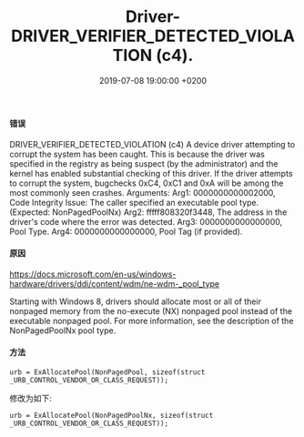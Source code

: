 ﻿---
layout: post
title:  "Driver-DRIVER_VERIFIER_DETECTED_VIOLATION (c4)."
date:   2019-07-08 19:00:00 +0200
categories: Driver
---
#### 错误
DRIVER_VERIFIER_DETECTED_VIOLATION (c4)
A device driver attempting to corrupt the system has been caught.  This is
because the driver was specified in the registry as being suspect (by the
administrator) and the kernel has enabled substantial checking of this driver.
If the driver attempts to corrupt the system, bugchecks 0xC4, 0xC1 and 0xA will
be among the most commonly seen crashes.
Arguments:
Arg1: 0000000000002000, Code Integrity Issue: The caller specified an executable pool type. (Expected: NonPagedPoolNx)
Arg2: fffff808320f3448, The address in the driver's code where the error was detected.
Arg3: 0000000000000000, Pool Type.
Arg4: 0000000000000000, Pool Tag (if provided).   

#### 原因
https://docs.microsoft.com/en-us/windows-hardware/drivers/ddi/content/wdm/ne-wdm-_pool_type   
       
Starting with Windows 8, drivers should allocate most or all of their nonpaged memory from the no-execute (NX) nonpaged pool instead of the executable nonpaged pool. For more information, see the description of the NonPagedPoolNx pool type.     

#### 方法
```
urb = ExAllocatePool(NonPagedPool, sizeof(struct _URB_CONTROL_VENDOR_OR_CLASS_REQUEST));
```
修改为如下:     
```
urb = ExAllocatePool(NonPagedPoolNx, sizeof(struct _URB_CONTROL_VENDOR_OR_CLASS_REQUEST));
```
